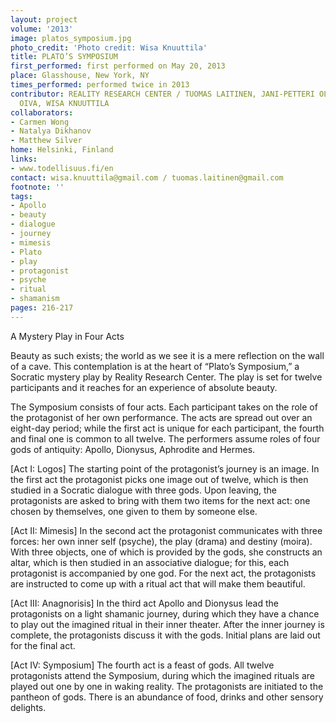```yaml
---
layout: project
volume: '2013'
image: platos_symposium.jpg
photo_credit: 'Photo credit: Wisa Knuuttila'
title: PLATO’S SYMPOSIUM
first_performed: first performed on May 20, 2013
place: Glasshouse, New York, NY
times_performed: performed twice in 2013
contributor: REALITY RESEARCH CENTER / TUOMAS LAITINEN, JANI-PETTERI OLKKONEN, MARIA
  OIVA, WISA KNUUTTILA
collaborators:
- Carmen Wong
- Natalya Dikhanov
- Matthew Silver
home: Helsinki, Finland
links:
- www.todellisuus.fi/en
contact: wisa.knuuttila@gmail.com / tuomas.laitinen@gmail.com
footnote: ''
tags:
- Apollo
- beauty
- dialogue
- journey
- mimesis
- Plato
- play
- protagonist
- psyche
- ritual
- shamanism
pages: 216-217
---
```


A Mystery Play in Four Acts

Beauty as such exists; the world as we see it is a mere reflection on the wall of a cave. This contemplation is at the heart of “Plato’s Symposium,” a Socratic mystery play by Reality Research Center. The play is set for twelve participants and it reaches for an experience of absolute beauty.

The Symposium consists of four acts. Each participant takes on the role of the protagonist of her own performance. The acts are spread out over an eight-day period; while the first act is unique for each participant, the fourth and final one is common to all twelve. The performers assume roles of four gods of antiquity: Apollo, Dionysus, Aphrodite and Hermes.

[Act I: Logos] The starting point of the protagonist’s journey is an image. In the first act the protagonist picks one image out of twelve, which is then studied in a Socratic dialogue with three gods. Upon leaving, the protagonists are asked to bring with them two items for the next act: one chosen by themselves, one given to them by someone else.

[Act II: Mimesis] In the second act the protagonist communicates with three forces: her own inner self (psyche), the play (drama) and destiny (moira). With three objects, one of which is provided by the gods, she constructs an altar, which is then studied in an associative dialogue; for this, each protagonist is accompanied by one god. For the next act, the protagonists are instructed to come up with a ritual act that will make them beautiful.

[Act III: Anagnorisis] In the third act Apollo and Dionysus lead the protagonists on a light shamanic journey, during which they have a chance to play out the imagined ritual in their inner theater. After the inner journey is complete, the protagonists discuss it with the gods. Initial plans are laid out for the final act.

[Act IV: Symposium] The fourth act is a feast of gods. All twelve protagonists attend the Symposium, during which the imagined rituals are played out one by one in waking reality. The protagonists are initiated to the pantheon of gods. There is an abundance of food, drinks and other sensory delights.
